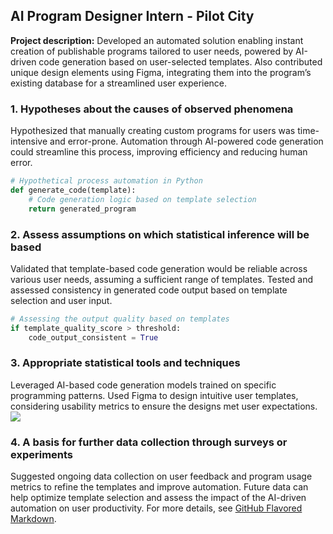 ## AI Program Designer Intern - Pilot City
**Project description:** Developed an automated solution enabling instant creation of publishable programs tailored to user needs, powered by AI-driven code generation based on user-selected templates. Also contributed unique design elements using Figma, integrating them into the program’s existing database for a streamlined user experience.
### 1. Hypotheses about the causes of observed phenomena
Hypothesized that manually creating custom programs for users was time-intensive and error-prone. Automation through AI-powered code generation could streamline this process, improving efficiency and reducing human error.
```python
# Hypothetical process automation in Python
def generate_code(template):
    # Code generation logic based on template selection
    return generated_program
```
### 2. Assess assumptions on which statistical inference will be based
Validated that template-based code generation would be reliable across various user needs, assuming a sufficient range of templates. Tested and assessed consistency in generated code output based on template selection and user input.
```python
# Assessing the output quality based on templates
if template_quality_score > threshold:
    code_output_consistent = True
```
### 3. Appropriate statistical tools and techniques
Leveraged AI-based code generation models trained on specific programming patterns. Used Figma to design intuitive user templates, considering usability metrics to ensure the designs met user expectations.
<img src="images/ai_program_automation.jpg?raw=true"/>
### 4. A basis for further data collection through surveys or experiments
Suggested ongoing data collection on user feedback and program usage metrics to refine the templates and improve automation. Future data can help optimize template selection and assess the impact of the AI-driven automation on user productivity.
For more details, see [GitHub Flavored Markdown](https://guides.github.com/features/mastering-markdown/).
